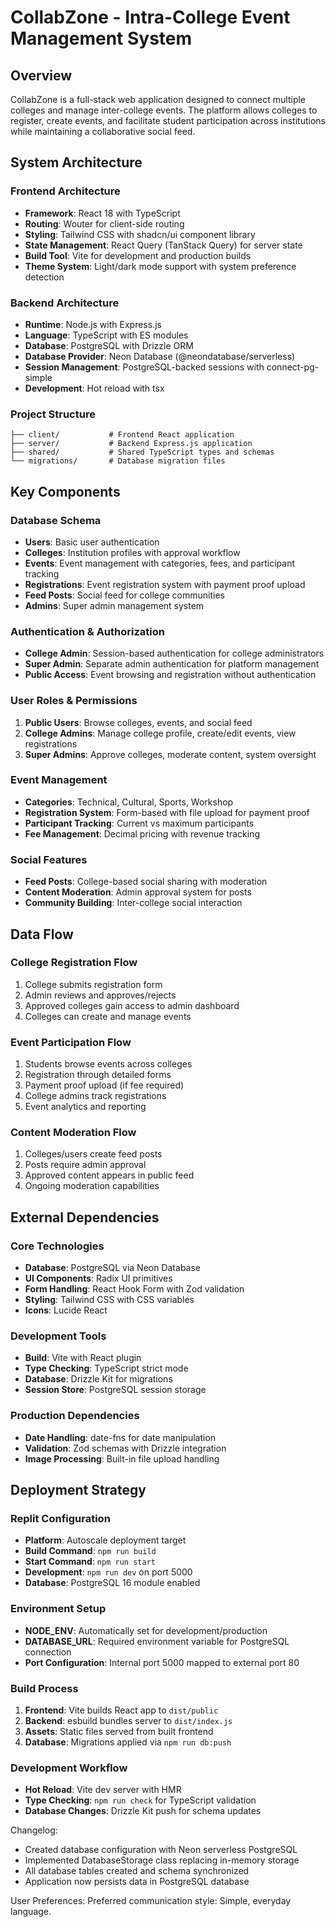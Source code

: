 # CollabZone - Intra-College Event Management System

## Overview

CollabZone is a full-stack web application designed to connect multiple colleges and manage inter-college events. The platform allows colleges to register, create events, and facilitate student participation across institutions while maintaining a collaborative social feed.

## System Architecture

### Frontend Architecture
- **Framework**: React 18 with TypeScript
- **Routing**: Wouter for client-side routing
- **Styling**: Tailwind CSS with shadcn/ui component library
- **State Management**: React Query (TanStack Query) for server state
- **Build Tool**: Vite for development and production builds
- **Theme System**: Light/dark mode support with system preference detection

### Backend Architecture
- **Runtime**: Node.js with Express.js
- **Language**: TypeScript with ES modules
- **Database**: PostgreSQL with Drizzle ORM
- **Database Provider**: Neon Database (@neondatabase/serverless)
- **Session Management**: PostgreSQL-backed sessions with connect-pg-simple
- **Development**: Hot reload with tsx

### Project Structure
```
├── client/           # Frontend React application
├── server/           # Backend Express.js application
├── shared/           # Shared TypeScript types and schemas
└── migrations/       # Database migration files
```

## Key Components

### Database Schema
- **Users**: Basic user authentication
- **Colleges**: Institution profiles with approval workflow
- **Events**: Event management with categories, fees, and participant tracking
- **Registrations**: Event registration system with payment proof upload
- **Feed Posts**: Social feed for college communities
- **Admins**: Super admin management system

### Authentication & Authorization
- **College Admin**: Session-based authentication for college administrators
- **Super Admin**: Separate admin authentication for platform management
- **Public Access**: Event browsing and registration without authentication

### User Roles & Permissions
1. **Public Users**: Browse colleges, events, and social feed
2. **College Admins**: Manage college profile, create/edit events, view registrations
3. **Super Admins**: Approve colleges, moderate content, system oversight

### Event Management
- **Categories**: Technical, Cultural, Sports, Workshop
- **Registration System**: Form-based with file upload for payment proof
- **Participant Tracking**: Current vs maximum participants
- **Fee Management**: Decimal pricing with revenue tracking

### Social Features
- **Feed Posts**: College-based social sharing with moderation
- **Content Moderation**: Admin approval system for posts
- **Community Building**: Inter-college social interaction

## Data Flow

### College Registration Flow
1. College submits registration form
2. Admin reviews and approves/rejects
3. Approved colleges gain access to admin dashboard
4. Colleges can create and manage events

### Event Participation Flow
1. Students browse events across colleges
2. Registration through detailed forms
3. Payment proof upload (if fee required)
4. College admins track registrations
5. Event analytics and reporting

### Content Moderation Flow
1. Colleges/users create feed posts
2. Posts require admin approval
3. Approved content appears in public feed
4. Ongoing moderation capabilities

## External Dependencies

### Core Technologies
- **Database**: PostgreSQL via Neon Database
- **UI Components**: Radix UI primitives
- **Form Handling**: React Hook Form with Zod validation
- **Styling**: Tailwind CSS with CSS variables
- **Icons**: Lucide React

### Development Tools
- **Build**: Vite with React plugin
- **Type Checking**: TypeScript strict mode
- **Database**: Drizzle Kit for migrations
- **Session Store**: PostgreSQL session storage

### Production Dependencies
- **Date Handling**: date-fns for date manipulation
- **Validation**: Zod schemas with Drizzle integration
- **Image Processing**: Built-in file upload handling

## Deployment Strategy

### Replit Configuration
- **Platform**: Autoscale deployment target
- **Build Command**: `npm run build`
- **Start Command**: `npm run start`
- **Development**: `npm run dev` on port 5000
- **Database**: PostgreSQL 16 module enabled

### Environment Setup
- **NODE_ENV**: Automatically set for development/production
- **DATABASE_URL**: Required environment variable for PostgreSQL connection
- **Port Configuration**: Internal port 5000 mapped to external port 80

### Build Process
1. **Frontend**: Vite builds React app to `dist/public`
2. **Backend**: esbuild bundles server to `dist/index.js`
3. **Assets**: Static files served from built frontend
4. **Database**: Migrations applied via `npm run db:push`

### Development Workflow
- **Hot Reload**: Vite dev server with HMR
- **Type Checking**: `npm run check` for TypeScript validation
- **Database Changes**: Drizzle Kit push for schema updates

Changelog:
  - Created database configuration with Neon serverless PostgreSQL
  - Implemented DatabaseStorage class replacing in-memory storage
  - All database tables created and schema synchronized
  - Application now persists data in PostgreSQL database

User Preferences:
Preferred communication style: Simple, everyday language.